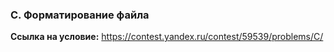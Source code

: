 ### C. Форматирование файла

**Ссылка на условие:** <https://contest.yandex.ru/contest/59539/problems/C/>

